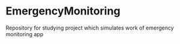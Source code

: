 # EmergencyMonitoring
Repository for studying project which simulates work of emergency monitoring app
